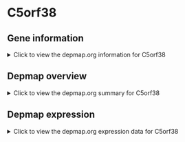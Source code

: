 <h1>C5orf38</h1>

<h2>Gene information</h2>
<details>
  <summary>Click to view the depmap.org information for C5orf38</summary>
  <iframe src="https://depmap.org/portal/gene/C5orf38?tab=about" style="border:none;width:100%;height:800px"></iframe>
</details>

<h2>Depmap overview</h2>
<details>
  <summary>Click to view the depmap.org summary for C5orf38</summary>
  <iframe src="https://depmap.org/portal/gene/C5orf38?tab=overview" style="border:none;width:100%;height:800px"></iframe>
</details>

<h2>Depmap expression</h2>
<details>
  <summary>Click to view the depmap.org expression data for C5orf38</summary>
  <iframe src="https://depmap.org/portal/gene/C5orf38?tab=characterization" style="border:none;width:100%;height:800px"></iframe>
</details>


<!--
<h2>Reactome Pathway diagram</h2>
PNAME
-->


